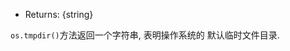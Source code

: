 <!-- YAML
added: v0.9.9
changes:
  - version: v2.0.0
    pr-url: https://github.com/nodejs/node/pull/747
    description: This function is now cross-platform consistent and no longer
                 returns a path with a trailing slash on any platform
-->

* Returns: {string}

`os.tmpdir()`方法返回一个字符串, 表明操作系统的
默认临时文件目录.

